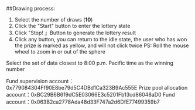 ##Drawing process:

1. Select the number of draws  (**10**)
2. Click the "Start" button to enter the lottery state
3. Click "Stop! 』Button to generate the lottery result
4. Click any button, you can return to the idle state, the user who has won the prize is marked as yellow, and will not click twice
PS: Roll the mouse wheel to zoom in or out of the sphere

Select the set of data closest to 8:00 p.m. Pacific time as the winning number

Fund supervision account：0x779084304Ff90E8be79d5C4DBd1Ca323B9Ac555E
Prize pool allocation account：0xBC29B6B619dC5E03066E3c5201Fb13cd86048aD0
Fund account：0x063B2ca2778Ada48d33F747a2d6DfE77499359b7
